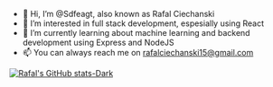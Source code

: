 - 👋 Hi, I’m @Sdfeagt, also known as Rafal Ciechanski
- 👀 I’m interested in full stack development, espesially using React
- 🌱 I’m currently learning about machine learning and backend development using Express and NodeJS
- 📫 You can always reach me on rafalciechanski15@gmail.com


[![Rafal's GitHub stats-Dark](https://github-readme-stats.vercel.app/api?username=Sdfeagt&show_icons=true&theme=dark#gh-dark-mode-only)](https://github.com/Sdfeagt/github-readme-stats#gh-dark-mode-only)


<!---
Sdfeagt/Sdfeagt is a ✨ special ✨ repository because its `README.md` (this file) appears on your GitHub profile.
You can click the Preview link to take a look at your changes.
--->


